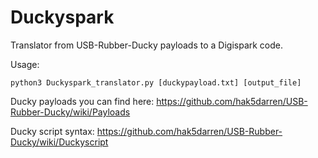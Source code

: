 # Duckyspark
Translator from USB-Rubber-Ducky payloads to a Digispark code.


Usage:

    python3 Duckyspark_translator.py [duckypayload.txt] [output_file] 

Ducky payloads you can find here:
https://github.com/hak5darren/USB-Rubber-Ducky/wiki/Payloads

Ducky script syntax:
https://github.com/hak5darren/USB-Rubber-Ducky/wiki/Duckyscript
